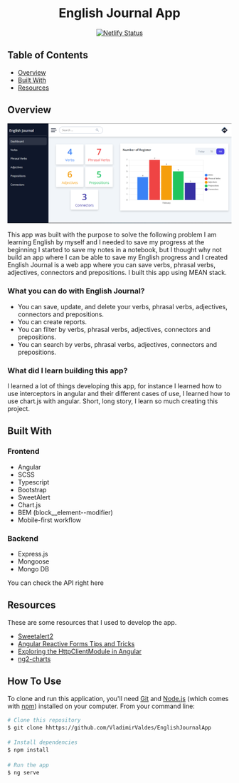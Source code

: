 <!-- Please update value in the {}  -->

<h1 align="center">English Journal App</h1>

<div align="center">

[![Netlify Status](https://api.netlify.com/api/v1/badges/9c162608-866d-4f54-8c74-890a4c61cc3a/deploy-status)](https://app.netlify.com/sites/englishjournal/deploys)
</div>




<!-- TABLE OF CONTENTS -->

## Table of Contents

- [Overview](#overview)
- [Built With](#built-with)
- [Resources](#resources)

<!-- OVERVIEW -->

## Overview

![screenshot](src/assets/images/englishJournal.png)

This app was built with the purpose to solve the following problem I am learning English by myself and I needed to save my progress at the beginning I started to save my notes in a notebook, but I thought why not build an app where I can be able to save my English progress and I created English Journal is a web app where you can save verbs, phrasal verbs, adjectives, connectors and prepositions. I built this app using MEAN stack.

### What you can do with English Journal?
  - You can save, update, and delete your verbs, phrasal verbs, adjectives, connectors and prepositions.
  - You can create reports.
  - You can filter by verbs, phrasal verbs, adjectives, connectors and prepositions.
  - You can search by verbs, phrasal verbs, adjectives, connectors and prepositions.


### What did I learn building this app?
I learned a lot of things developing this app, for instance I learned how to use interceptors in angular and their different  cases of use, I learned how to use chart.js with angular. Short, long story, I learn so much creating this project.


## Built With

<!-- This section should list any major frameworks that you built your project using. Here are a few examples.-->

### Frontend

  - Angular
  - SCSS
  - Typescript
  - Bootstrap
  - SweetAlert
  - Chart.js
  - BEM (block__element--modifier)
  - Mobile-first workflow

### Backend
  - Express.js
  - Mongoose
  - Mongo DB

You can check the API right here


## Resources
These are some resources that I used to develop the app.

<!-- This section should list any articles or add-ons/plugins that helps you to complete the project. This is optional but it will help you in the future. For example: -->

- [Sweetalert2](https://sweetalert2.github.io/)
- [Angular Reactive Forms Tips and Tricks](https://netbasal.com/angular-reactive-forms-tips-and-tricks-bb0c85400b58)
- [Exploring the HttpClientModule in Angular](https://indepth.dev/posts/1142/exploring-the-httpclientmodule-in-angular)
- [ng2-charts](https://valor-software.com/ng2-charts/)


## How To Use

<!-- Example: -->

To clone and run this application, you'll need [Git](https://git-scm.com) and [Node.js](https://nodejs.org/en/download/) (which comes with [npm](http://npmjs.com)) installed on your computer. From your command line:

```bash
# Clone this repository
$ git clone hhttps://github.com/VladimirValdes/EnglishJournalApp

# Install dependencies
$ npm install

# Run the app
$ ng serve
```


<!-- ## Contact

- Website [your-website.com](https://{your-web-site-link})
- GitHub [@your-username](https://{github.com/your-usermame})
- Twitter [@your-twitter](https://{twitter.com/your-username}) -->
